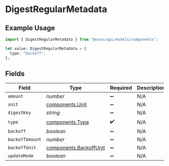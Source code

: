 # DigestRegularMetadata

## Example Usage

```typescript
import { DigestRegularMetadata } from "@novu/api/models/components";

let value: DigestRegularMetadata = {
  type: "backoff",
};
```

## Fields

| Field                                                            | Type                                                             | Required                                                         | Description                                                      |
| ---------------------------------------------------------------- | ---------------------------------------------------------------- | ---------------------------------------------------------------- | ---------------------------------------------------------------- |
| `amount`                                                         | *number*                                                         | :heavy_minus_sign:                                               | N/A                                                              |
| `unit`                                                           | [components.Unit](../../models/components/unit.md)               | :heavy_minus_sign:                                               | N/A                                                              |
| `digestKey`                                                      | *string*                                                         | :heavy_minus_sign:                                               | N/A                                                              |
| `type`                                                           | [components.Type](../../models/components/type.md)               | :heavy_check_mark:                                               | N/A                                                              |
| `backoff`                                                        | *boolean*                                                        | :heavy_minus_sign:                                               | N/A                                                              |
| `backoffAmount`                                                  | *number*                                                         | :heavy_minus_sign:                                               | N/A                                                              |
| `backoffUnit`                                                    | [components.BackoffUnit](../../models/components/backoffunit.md) | :heavy_minus_sign:                                               | N/A                                                              |
| `updateMode`                                                     | *boolean*                                                        | :heavy_minus_sign:                                               | N/A                                                              |